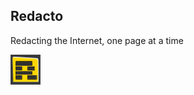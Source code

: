 ## Redacto
Redacting the Internet, one page at a time

<img width=48 src="https://raw.githubusercontent.com/dhowe/Redacto/master/icon48.png"/>

